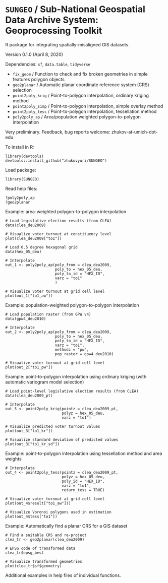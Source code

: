 # `SUNGEO` / Sub-National Geospatial Data Archive System: Geoprocessing Toolkit
R package for integrating spatially-misaligned GIS datasets.

Version 0.1.0 (April 8, 2020)

Dependencies: `sf`, `data.table`, `tidyverse`

* `fix_geom` / Function to check and fix broken geometries in simple features polygon objects
* `geo2planar` / Automatic planar coordinate reference system (CRS) selection
* `point2poly_krig` / Point-to-polygon interpolation, ordinary kriging method
* `point2poly_simp` / Point-to-polygon interpolation, simple overlay method
* `point2poly_tess` / Point-to-polygon interpolation, tessellation method
* `poly2poly_ap` / Area/population weighted polygon-to-polygon interpolation

Very preliminary. Feedback, bug reports welcome: zhukov-at-umich-dot-edu

To install in R:

```
library(devtools)
devtools::install_github("zhukovyuri/SUNGEO")
```

Load package:

```
library(SUNGEO)
```

Read help files:

```
?poly2poly_ap
?geo2planar
```

Example: area-weighted polygon-to-polygon interpolation

```
# Load legislative election results (from CLEA)
data(clea_deu2009)

# Visualize voter turnout at constituency level
plot(clea_deu2009["to1"])

# Load 0.5 degree hexagonal grid
data(hex_05_deu)

# Interpolate
out_1 <- poly2poly_ap(poly_from = clea_deu2009,
                      poly_to = hex_05_deu,
                      poly_to_id = "HEX_ID",
                      varz = "to1"
                      )

# Visualize voter turnout at grid cell level
plot(out_1["to1_aw"])
```

Example: population-weighted polygon-to-polygon interpolation

```
# Load population raster (from GPW v4)
data(gpw4_deu2010)

# Interpolate
out_2 <- poly2poly_ap(poly_from = clea_deu2009,
                      poly_to = hex_05_deu,
                      poly_to_id = "HEX_ID",
                      varz = "to1",
                      methodz = "pw",
                      pop_raster = gpw4_deu2010)

# Visualize voter turnout at grid cell level
plot(out_2["to1_pw"])
```

Example: point-to-polygon interpolation using ordinary kriging (with automatic variogram model selection)

```
# Load point-level legislative election results (from CLEA)
data(clea_deu2009_pt)

# Interpolate
out_3 <- point2poly_krig(pointz = clea_deu2009_pt,
                         polyz = hex_05_deu,
                         varz = "to1")

# Visualize predicted voter turnout values
plot(out_3["to1_kr"])

# Visualize standard deviation of predicted values
plot(out_3["to1_kr_sd"])
```

Example: point-to-polygon interpolation using tessellation method and area weights

```
# Interpolate
out_4 <- point2poly_tess(pointz = clea_deu2009_pt,
                         polyz = hex_05_deu,
                         poly_id = "HEX_ID",
                         varz = "to1",
                         return_tess = TRUE)

# Visualize voter turnout at grid cell level 
plot(out_4$result["to1_aw"]))

# Visualize Voronoi polygons used in estimation
plot(out_4$tess["to1"])
```

Example: Automatically find a planar CRS for a GIS dataset

```
# Find a suitable CRS and re-project
clea_tr <- geo2planar(clea_deu2009)

# EPSG code of transformed data
clea_tr$epsg_best

# Visualize transformed geometries
plot(clea_tr$sf$geometry)
```

Additional examples in help files of individual functions.
